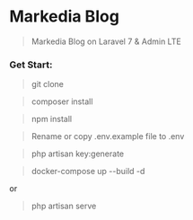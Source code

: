 # Markedia Blog

> Markedia Blog on Laravel 7 & Admin LTE

### Get Start:
> git clone

> composer install

> npm install

> Rename or copy .env.example file to .env

> php artisan key:generate

> docker-compose up --build -d

or

> php artisan serve

